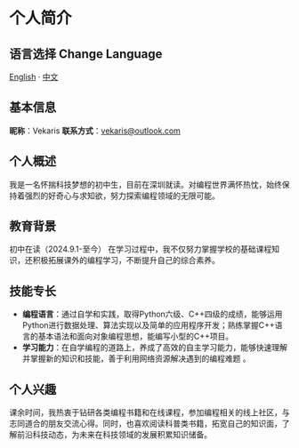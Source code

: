 # 个人简介
## 语言选择 Change Language
[English](/docs/index.html?file=docs/README/en.md) · [中文]()

## 基本信息
**昵称**：Vekaris
**联系方式**：vekaris@outlook.com

## 个人概述
我是一名怀揣科技梦想的初中生，目前在深圳就读。对编程世界满怀热忱，始终保持着强烈的好奇心与求知欲，努力探索编程领域的无限可能。

## 教育背景
初中在读（2024.9.1-至今）
在学习过程中，我不仅努力掌握学校的基础课程知识，还积极拓展课外的编程学习，不断提升自己的综合素养。

## 技能专长
- **编程语言**：通过自学和实践，取得Python六级、C++四级的成绩，能够运用Python进行数据处理、算法实现以及简单的应用程序开发；熟练掌握C++语言的基本语法和面向对象编程思想，能编写小型的C++项目。
- **学习能力**：在自学编程的道路上，养成了高效的自主学习能力，能够快速理解并掌握新的知识和技能，善于利用网络资源解决遇到的编程难题 。

## 个人兴趣
课余时间，我热衷于钻研各类编程书籍和在线课程，参加编程相关的线上社区，与志同道合的朋友交流心得。同时，也喜欢阅读科普类书籍，拓宽自己的知识面，了解前沿科技动态，为未来在科技领域的发展积累知识储备。 